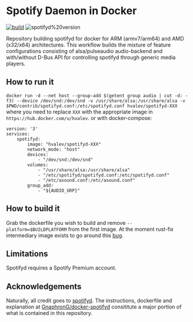 # Spotify Daemon in Docker
[![build](https://github.com/hvalev/spotifyd-docker/actions/workflows/build.yml/badge.svg?branch=main)](https://github.com/hvalev/spotifyd-docker/actions/workflows/build.yml)
![spotifyd%20version](https://img.shields.io/badge/spotifyd%20version-0.2.25-1-green)

Repository building spotifyd for docker for ARM (armv7/arm64) and AMD (x32/x64) architectures. This workflow builds the mixture of feature configurations consisting of alsa/pulseaudio audio-backend and with/without D-Bus API for controlling spotifyd through generic media players.

## How to run it
```docker run -d --net host --group-add $(getent group audio | cut -d: -f3) --device /dev/snd:/dev/snd -v /usr/share/alsa:/usr/share/alsa -v $PWD/contrib/spotifyd.conf:/etc/spotifyd.conf hvalev/spotifyd-XXX``` where you need to replace ```XXX``` with the appropriate image in ```https://hub.docker.com/u/hvalev```.
or with docker-compose:
```
version: '3'
services:
	spotifyd:
		image: "hvalev/spotifyd-XXX"
		network_mode: "host"
		devices:
			- "/dev/snd:/dev/snd"
		volumes:
			- "/usr/share/alsa:/usr/share/alsa"
			- "/etc/spotifyd/spotifyd.conf:/etc/spotifyd.conf"
			- "/etc/asound.conf:/etc/asound.conf"
		group_add:
			- "${AUDIO_GRP}"
```
## How to build it
Grab the dockerfile you wish to build and remove ```--platform=$BUILDPLATFORM``` from the first image. At the moment rust-fix intermediary image exists to go around this [bug](https://github.com/docker/buildx/issues/395).

## Limitations
Spotifyd requires a Spotify Premium account.

## Acknowledgements
Naturally, all credit goes to [spotifyd](https://github.com/Spotifyd/spotifyd). The instructions, dockerfile and explanation at [GnaphronG/docker-spotifyd](https://github.com/GnaphronG/docker-spotifyd) consititute a major portion of what is contained in this repository.

